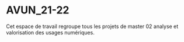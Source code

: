 # AVUN_21-22
Cet espace de travail regroupe tous les projets de master 02 analyse et valorisation des usages numériques.
